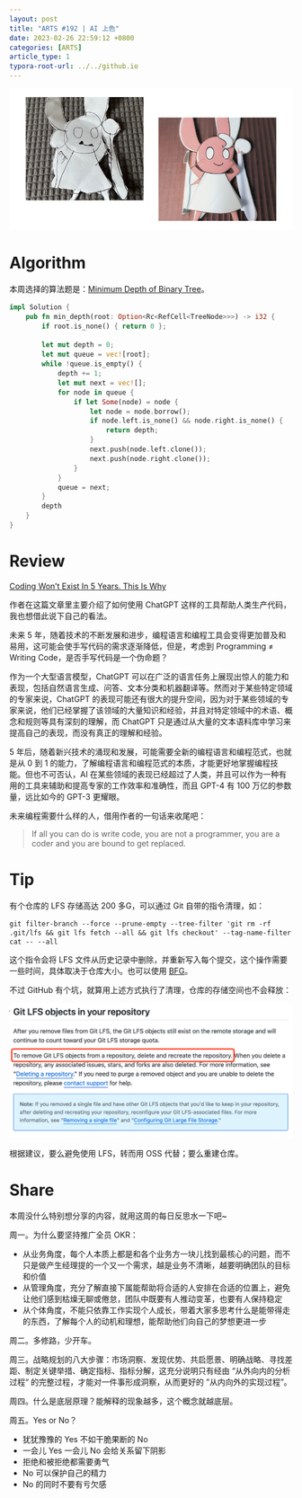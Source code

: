 ```yaml
---
layout: post
title: "ARTS #192 | AI 上色"
date: 2023-02-26 22:59:12 +0800
categories: [ARTS]
article_type: 1
typora-root-url: ../../github.io
---
```


![AI上色](/assets/img/192-1.jpg)

# Algorithm

本周选择的算法题是：[Minimum Depth of Binary Tree](https://leetcode.com/problems/minimum-depth-of-binary-tree/)。

```rust
impl Solution {
    pub fn min_depth(root: Option<Rc<RefCell<TreeNode>>>) -> i32 {
        if root.is_none() { return 0 };

        let mut depth = 0;
        let mut queue = vec![root];
        while !queue.is_empty() {
            depth += 1;
            let mut next = vec![];
            for node in queue {
                if let Some(node) = node {
                    let node = node.borrow();
                    if node.left.is_none() && node.right.is_none() {
                        return depth;
                    }
                    next.push(node.left.clone());
                    next.push(node.right.clone());
                }
            }
            queue = next;
        }
        depth
    }
}
```


# Review

[Coding Won’t Exist In 5 Years. This Is Why](https://javascript.plainenglish.io/coding-wont-exist-in-5-years-this-is-why-6da748ba676c)

作者在这篇文章里主要介绍了如何使用 ChatGPT 这样的工具帮助人类生产代码，我也想借此说下自己的看法。

未来 5 年，随着技术的不断发展和进步，编程语言和编程工具会变得更加普及和易用，这可能会使手写代码的需求逐渐降低，但是，考虑到 Programming ≠ Writing Code，是否手写代码是一个伪命题？

作为一个大型语言模型，ChatGPT 可以在广泛的语言任务上展现出惊人的能力和表现，包括自然语言生成、问答、文本分类和机器翻译等。然而对于某些特定领域的专家来说，ChatGPT 的表现可能还有很大的提升空间，因为对于某些领域的专家来说，他们已经掌握了该领域的大量知识和经验，并且对特定领域中的术语、概念和规则等具有深刻的理解，而 ChatGPT 只是通过从大量的文本语料库中学习来提高自己的表现，而没有真正的理解和经验。

5 年后，随着新兴技术的涌现和发展，可能需要全新的编程语言和编程范式，也就是从 0 到 1 的能力，了解编程语言和编程范式的本质，才能更好地掌握编程技能。但也不可否认，AI 在某些领域的表现已经超过了人类，并且可以作为一种有用的工具来辅助和提高专家的工作效率和准确性，而且 GPT-4 有 100 万亿的参数量，远比如今的 GPT-3 更耀眼。

未来编程需要什么样的人，借用作者的一句话来收尾吧：

> If all you can do is write code, you are not a programmer, you are a coder and you are bound to get replaced.

# Tip

有个仓库的 LFS 存储高达 200 多G，可以通过 Git 自带的指令清理，如：

```shell
git filter-branch --force --prune-empty --tree-filter 'git rm -rf .git/lfs && git lfs fetch --all && git lfs checkout' --tag-name-filter cat -- --all
```

这个指令会将 LFS 文件从历史记录中删除，并重新写入每个提交，这个操作需要一些时间，具体取决于仓库大小。也可以使用 [BFG](https://rtyley.github.io/bfg-repo-cleaner/)。

不过 GitHub 有个坑，就算用上述方式执行了清理，仓库的存储空间也不会释放：

![](/assets/img/192-2.png)

根据建议，要么避免使用 LFS，转而用 OSS 代替；要么重建仓库。

# Share

本周没什么特别想分享的内容，就用这周的每日反思水一下吧~

周一。为什么要坚持推广全员 OKR：  

- 从业务角度，每个人本质上都是和各个业务方一块儿找到最核心的问题，而不只是做产生经理提的一个又一个需求，越是业务不清晰，越要明确团队的目标和价值  
- 从管理角度，充分了解直接下属能帮助将合适的人安排在合适的位置上，避免让他们感到枯燥无聊或倦怠，团队中既要有人推动变革，也要有人保持稳定
- 从个体角度，不能只依靠工作实现个人成长，带着大家多思考什么是能带得走的东西，了解每个人的动机和理想，能帮助他们向自己的梦想更进一步

周二。多修路，少开车。

周三。战略规划的八大步骤：市场洞察、发现优势、共启愿景、明确战略、寻找差距、制定关键举措、确定指标、指标分解，这充分说明只有经由 “从外向内的分析过程“ 的完整过程，才能对一件事形成洞察，从而更好的 ”从内向外的实现过程”。

周四。什么是底层原理？能解释的现象越多，这个概念就越底层。

周五。Yes or No？

- 犹犹豫豫的 Yes 不如干脆果断的 No  
- 一会儿 Yes 一会儿 No 会给关系留下阴影  
- 拒绝和被拒绝都需要勇气  
- No 可以保护自己的精力
- No 的同时不要有亏欠感  
